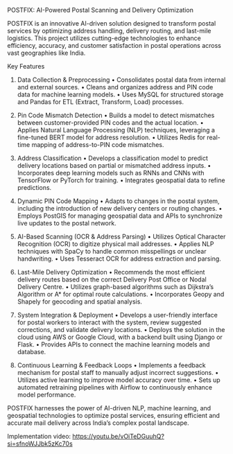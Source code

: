 POSTFIX: AI-Powered Postal Scanning and Delivery Optimization

POSTFIX is an innovative AI-driven solution designed to transform postal services by optimizing address handling, delivery routing, and last-mile logistics. This project utilizes cutting-edge technologies to enhance efficiency, accuracy, and customer satisfaction in postal operations across vast geographies like India.

Key Features

1. Data Collection & Preprocessing
	•	Consolidates postal data from internal and external sources.
	•	Cleans and organizes address and PIN code data for machine learning models.
	•	Uses MySQL for structured storage and Pandas for ETL (Extract, Transform, Load) processes.

2. Pin Code Mismatch Detection
	•	Builds a model to detect mismatches between customer-provided PIN codes and the actual location.
	•	Applies Natural Language Processing (NLP) techniques, leveraging a fine-tuned BERT model for address resolution.
	•	Utilizes Redis for real-time mapping of address-to-PIN code mismatches.

3. Address Classification
	•	Develops a classification model to predict delivery locations based on partial or mismatched address inputs.
	•	Incorporates deep learning models such as RNNs and CNNs with TensorFlow or PyTorch for training.
	•	Integrates geospatial data to refine predictions.

4. Dynamic PIN Code Mapping
	•	Adapts to changes in the postal system, including the introduction of new delivery centers or routing changes.
	•	Employs PostGIS for managing geospatial data and APIs to synchronize live updates to the postal network.

5. AI-Based Scanning (OCR & Address Parsing)
	•	Utilizes Optical Character Recognition (OCR) to digitize physical mail addresses.
	•	Applies NLP techniques with SpaCy to handle common misspellings or unclear handwriting.
	•	Uses Tesseract OCR for address extraction and parsing.

6. Last-Mile Delivery Optimization
	•	Recommends the most efficient delivery routes based on the correct Delivery Post Office or Nodal Delivery Centre.
	•	Utilizes graph-based algorithms such as Dijkstra’s Algorithm or A* for optimal route calculations.
	•	Incorporates Geopy and Shapely for geocoding and spatial analysis.

7. System Integration & Deployment
	•	Develops a user-friendly interface for postal workers to interact with the system, review suggested corrections, and validate delivery locations.
	•	Deploys the solution in the cloud using AWS or Google Cloud, with a backend built using Django or Flask.
	•	Provides APIs to connect the machine learning models and database.

8. Continuous Learning & Feedback Loops
	•	Implements a feedback mechanism for postal staff to manually adjust incorrect suggestions.
	•	Utilizes active learning to improve model accuracy over time.
	•	Sets up automated retraining pipelines with Airflow to continuously enhance model performance.

POSTFIX harnesses the power of AI-driven NLP, machine learning, and geospatial technologies to optimize postal services, ensuring efficient and accurate mail delivery across India’s complex postal landscape.

Implementation video:
https://youtu.be/vOiTeDGuuhQ?si=sfnoWJJbk5zKc70s


